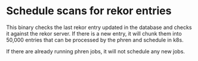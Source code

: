# Schedule scans for rekor entries

This binary checks the last rekor entry updated in the database and checks it against the rekor server.
If there is a new entry, it will chunk them into 50,000 entries that can be processed by the phren and schedule in k8s.

If there are already running phren jobs, it will not schedule any new jobs.


